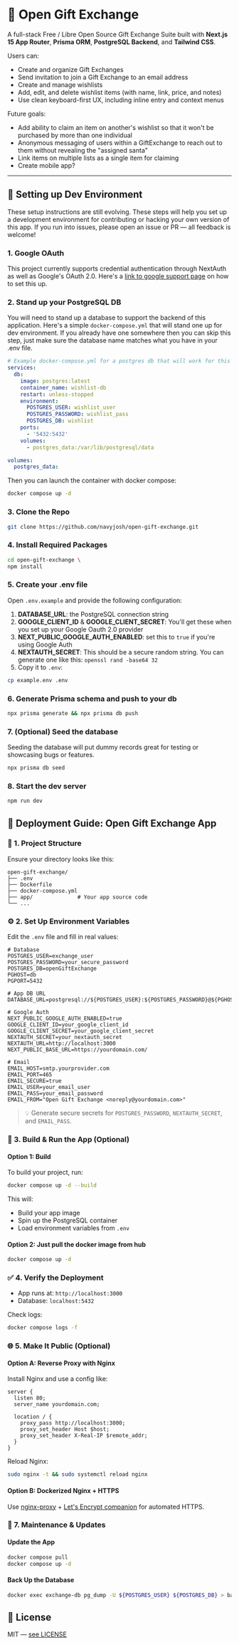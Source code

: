 # 📝 Open Gift Exchange

A full-stack Free / Libre Open Source Gift Exchange Suite built with **Next.js 15 App Router**, **Prisma ORM**, **PostgreSQL Backend**, and **Tailwind CSS**.

Users can:

 - Create and organize Gift Exchanges
 - Send invitation to join a Gift Exchange to an email address
 - Create and manage wishlists
 - Add, edit, and delete wishlist items (with name, link, price, and notes)
 - Use clean keyboard-first UX, including inline entry and context menus

Future goals:
 - Add ability to claim an item on another's wishlist so that it won't be purchased by more than one individual
 - Anonymous messaging of users within a GiftExchange to reach out to them without revealing the "assigned santa"
 - Link items on multiple lists as a single item for claiming
 - Create mobile app?

---

## 🚀 Setting up Dev Environment
These setup instructions are still evolving. These steps will help you set up a development environment for contributing or hacking your own version of this app. If you run into issues, please open an issue or PR — all feedback is welcome!

### 1. Google OAuth
This project currently supports credential authentication through NextAuth as well as Google's OAuth 2.0. Here's a [link to google support page](https://support.google.com/googleapi/answer/6158849?hl=en) on how to set this up. 

### 2. Stand up your PostgreSQL DB
You will need to stand up a database to support the backend of this application. Here's a simple `docker-compose.yml` that will stand one up for dev environment. If you already have one somewhere then you can skip this step, just make sure the database name matches what you have in your .env file.

```yml
# Example docker-compose.yml for a postgres db that will work for this app
services:
  db:
    image: postgres:latest
    container_name: wishlist-db
    restart: unless-stopped
    environment:
      POSTGRES_USER: wishlist_user
      POSTGRES_PASSWORD: wishlist_pass
      POSTGRES_DB: wishlist
    ports:
      - '5432:5432'
    volumes:
      - postgres_data:/var/lib/postgresql/data

volumes:
  postgres_data:
```
Then you can launch the container with docker compose:
```bash
docker compose up -d
```

### 3. Clone the Repo
```bash
git clone https://github.com/navyjosh/open-gift-exchange.git
```
### 4. Install Required Packages
```bash
cd open-gift-exchange \
npm install
```

### 5. Create your .env file
Open `.env.example` and provide the following configuration:
1. **DATABASE_URL**: the PostgreSQL connection string
2. **GOOGLE_CLIENT_ID** & **GOOGLE_CLIENT_SECRET**: You'll get these when you set up your Google Oauth 2.0 provider
3. **NEXT_PUBLIC_GOOGLE_AUTH_ENABLED**: set this to `true` if you're using Google Auth
4. **NEXTAUTH_SECRET**: This should be a secure random string. You can generate one like this: `openssl rand -base64 32`
5. Copy it to `.env`:
```bash
cp example.env .env
```

### 6. Generate Prisma schema and push to your db
```bash
npx prisma generate && npx prisma db push
```
### 7. (Optional) Seed the database
Seeding the database will put dummy records great for testing or showcasing bugs or features.
```bash
npx prisma db seed
```
### 8. Start the dev server
```bash
npm run dev 
```

## 🚀 Deployment Guide: Open Gift Exchange App

### 📁 1. Project Structure

Ensure your directory looks like this:

```
open-gift-exchange/
├── .env
├── Dockerfile
├── docker-compose.yml
├── app/              # Your app source code
└── ...
```

### ⚙️ 2. Set Up Environment Variables

Edit the `.env` file and fill in real values:

```env
# Database
POSTGRES_USER=exchange_user
POSTGRES_PASSWORD=your_secure_password
POSTGRES_DB=openGiftExchange
PGHOST=db
PGPORT=5432

# App DB URL
DATABASE_URL=postgresql://${POSTGRES_USER}:${POSTGRES_PASSWORD}@${PGHOST}:${PGPORT}/${POSTGRES_DB}

# Google Auth
NEXT_PUBLIC_GOOGLE_AUTH_ENABLED=true
GOOGLE_CLIENT_ID=your_google_client_id
GOOGLE_CLIENT_SECRET=your_google_client_secret
NEXTAUTH_SECRET=your_nextauth_secret
NEXTAUTH_URL=http://localhost:3000
NEXT_PUBLIC_BASE_URL=https://yourdomain.com/

# Email
EMAIL_HOST=smtp.yourprovider.com
EMAIL_PORT=465
EMAIL_SECURE=true
EMAIL_USER=your_email_user
EMAIL_PASS=your_email_password
EMAIL_FROM="Open Gift Exchange <noreply@yourdomain.com>"
```

> 💡 Generate secure secrets for `POSTGRES_PASSWORD`, `NEXTAUTH_SECRET`, and `EMAIL_PASS`.

### 🐳 3. Build & Run the App (Optional)

#### Option 1: Build
To build your project, run:

```bash
docker compose up -d --build
```

This will:
- Build your app image
- Spin up the PostgreSQL container
- Load environment variables from `.env`

#### Option 2: Just pull the docker image from hub

```bash
docker compose up -d
```


### ✅ 4. Verify the Deployment

- App runs at: `http://localhost:3000`  
- Database: `localhost:5432`

Check logs:
```bash
docker compose logs -f
```

### 🌐 5. Make It Public (Optional)

#### Option A: Reverse Proxy with Nginx

Install Nginx and use a config like:

```nginx
server {
  listen 80;
  server_name yourdomain.com;

  location / {
    proxy_pass http://localhost:3000;
    proxy_set_header Host $host;
    proxy_set_header X-Real-IP $remote_addr;
  }
}
```

Reload Nginx:

```bash
sudo nginx -t && sudo systemctl reload nginx
```

#### Option B: Dockerized Nginx + HTTPS

Use [nginx-proxy](https://github.com/nginx-proxy/nginx-proxy) + [Let's Encrypt companion](https://github.com/nginx-proxy/acme-companion) for automated HTTPS.

### 🔁 7. Maintenance & Updates

#### Update the App

```bash
docker compose pull
docker compose up -d
```

#### Back Up the Database

```bash
docker exec exchange-db pg_dump -U ${POSTGRES_USER} ${POSTGRES_DB} > backup.sql
```


## 📝 License
MIT — [see LICENSE](./LICENSE)
